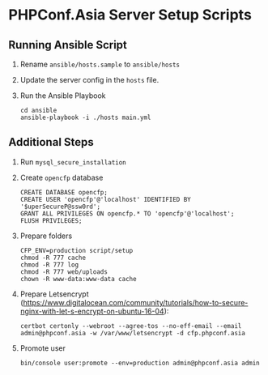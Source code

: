 # PHPConf.Asia Server Setup Scripts

## Running Ansible Script

1. Rename `ansible/hosts.sample` to `ansible/hosts`

2. Update the server config in the `hosts` file.

3. Run the Ansible Playbook

    ```
    cd ansible
    ansible-playbook -i ./hosts main.yml
    ```

## Additional Steps

1. Run `mysql_secure_installation`

2. Create `opencfp` database

    ```
    CREATE DATABASE opencfp;
    CREATE USER 'opencfp'@'localhost' IDENTIFIED BY '$uperSecureP@ssw0rd';
    GRANT ALL PRIVILEGES ON opencfp.* TO 'opencfp'@'localhost';
    FLUSH PRIVILEGES;
    ```

3. Prepare folders

    ```
    CFP_ENV=production script/setup
    chmod -R 777 cache
    chmod -R 777 log
    chmod -R 777 web/uploads
    chown -R www-data:www-data cache
    ```

4. Prepare Letsencrypt (https://www.digitalocean.com/community/tutorials/how-to-secure-nginx-with-let-s-encrypt-on-ubuntu-16-04):

    ```
    certbot certonly --webroot --agree-tos --no-eff-email --email admin@phpconf.asia -w /var/www/letsencrypt -d cfp.phpconf.asia
    ```

5. Promote user

    ```
    bin/console user:promote --env=production admin@phpconf.asia admin
    ```
